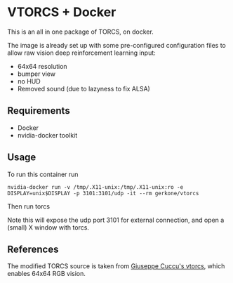 # VTORCS + Docker
This is an all in one package of TORCS, on docker.

The image is already set up with some pre-configured configuration files to allow raw vision deep reinforcement learning input:
* 64x64 resolution
* bumper view
* no HUD
* Removed sound (due to lazyness to fix ALSA)

## Requirements
* Docker
* nvidia-docker toolkit

## Usage

To run this container run
```
nvidia-docker run -v /tmp/.X11-unix:/tmp/.X11-unix:ro -e DISPLAY=unix$DISPLAY -p 3101:3101/udp -it --rm gerkone/vtorcs
```

Then run torcs

Note this will expose the udp port 3101 for external connection, and open a (small) X window with torcs.

## References
The modified TORCS source is taken from [Giuseppe Cuccu's vtorcs](https://github.com/giuse/vtorcs), which enables 64x64 RGB vision.
